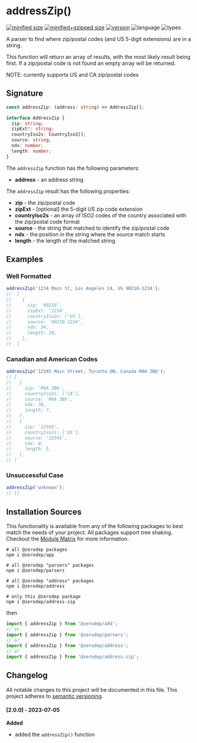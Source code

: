 # addressZip()

[![minified size](https://img.shields.io/bundlephobia/min/@zerodep/address-zip?style=flat-square&color=blue)](https://bundlephobia.com/package/@zerodep/address-zip)
[![minified+gzipped size](https://img.shields.io/bundlephobia/minzip/@zerodep/address-zip?style=flat-square&color=blue)](https://bundlephobia.com/package/@zerodep/address-zip)
[![version](https://img.shields.io/npm/v/@zerodep/address-zip?style=flat-square&color=blue)](https://www.npmjs.com/package/@zerodep/address-zip)
![language](https://img.shields.io/badge/typescript-100%25-blue?style=flat-square)
![types](https://img.shields.io/badge/types-included-blue?style=flat-square)

A parser to find where zip/postal codes (and US 5-digit extensions) are in a string.

This function will return an array of results, with the most likely result being first. If a zip/postal code is not found an empty array will be returned.

NOTE: currently supports US and CA zip/postal codes

## Signature

```typescript
const addressZip: (address: string) => AddressZip[];

interface AddressZip {
  zip: string;
  zipExt?: string;
  countryIso2s: CountryIso2[];
  source: string;
  ndx: number;
  length: number;
}
```

The `addressZip` function has the following parameters:

- **address** - an address string

The `addressZip` result has the following properties:

- **zip** - the zip/postal code
- **zipExt** - [optional] the 5-digit US zip code extension
- **countryIso2s** - an array of ISO2 codes of the country associated with the zip/postal code format
- **source** - the string that matched to identify the zip/postal code
- **ndx** - the position in the string where the source match starts
- **length** - the length of the matched string

## Examples

### Well Formatted

```javascript
addressZip('1234 Main St, Los Angeles CA, US 90210-1234');
//  [
//    {
//      zip: '90210',
//      zipExt: '1234',
//      countryIso2s: ['US'],
//      source: '90210-1234',
//      ndx: 34,
//      length: 10,
//    },
//  ]
```

### Canadian and American Codes

```javascript
addressZip('12345 Main Street, Toronto ON, Canada M4A 3B6');
// [
//   {
//     zip: 'M4A 3B6',
//     countryIso2s: ['CA'],
//     source: 'M4A 3B6',
//     ndx: 38,
//     length: 7,
//   },
//   {
//     zip: '12345',
//     countryIso2s: ['US'],
//     source: '12345',
//     ndx: 0,
//     length: 5,
//   },
// ]
```

### Unsuccessful Case

```javascript
addressZip('unknown');
// []
```

## Installation Sources

This functionality is available from any of the following packages to best match the needs of your project. All packages support tree shaking. Checkout the [Module Matrix](/) for more information.

```shell
# all @zerodep packages
npm i @zerodep/app

# all @zerodep "parsers" packages
npm i @zerodep/parsers

# all @zerodep "address" packages
npm i @zerodep/address

# only this @zerodep package
npm i @zerodep/address-zip
```

then

```javascript
import { addressZip } from '@zerodep/add';
// or
import { addressZip } from '@zerodep/parsers';
// or
import { addressZip } from '@zerodep/address';
// or
import { addressZip } from '@zerodep/address-zip';
```

## Changelog

All notable changes to this project will be documented in this file. This project adheres to [semantic versioning](https://semver.org/spec/v2.0.0.html).

#### [2.0.0] - 2023-07-05

**Added**

- added the `addressZip()` function
